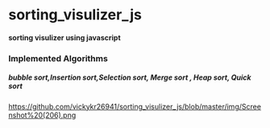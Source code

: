 # sorting_visulizer_js

#### sorting visulizer using javascript
### Implemented Algorithms
##### bubble sort,Insertion sort,Selection sort, Merge sort , Heap sort, Quick sort 
https://github.com/vickykr26941/sorting_visulizer_js/blob/master/img/Screenshot%20(206).png
